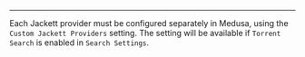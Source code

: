--------------------
Each Jackett provider must be configured separately in Medusa, using the `Custom Jackett Providers` setting. The setting will be available if `Torrent Search` is enabled in `Search Settings`.